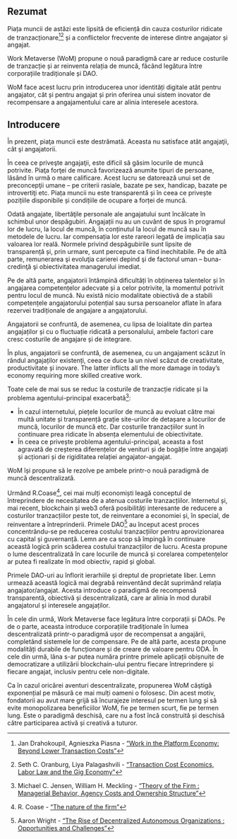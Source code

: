 

## Rezumat

Piața muncii de astăzi este lipsită de eficiență din cauza costurilor ridicate de tranzacționare<sup id="fnref:1"></sup></a></sup>[^2][^3] și a conflictelor frecvente de interese dintre angajator și angajat.

Work Metaverse (WoM) propune o nouă paradigmă care ar reduce costurile de tranzacție și ar reinventa relația de muncă, făcând legătura între corporațiile tradiționale și DAO.

WoM face acest lucru prin introducerea unor identități digitale atât pentru angajator, cât și pentru angajat și prin oferirea unui sistem inovator de recompensare a angajamentului care ar alinia interesele acestora.

## Introducere

În prezent, piaţa muncii este destrămată. Aceasta nu satisface atât angajaţii, cât şi angajatorii.

În ceea ce priveşte angajaţii, este dificil să găsim locurile de muncă potrivite. Piaţa forţei de muncă favorizează anumite tipuri de persoane, lăsând în urmă o mare calificare. Acest lucru se datorează unui set de preconcepţii umane – pe criterii rasiale, bazate pe sex, handicap, bazate pe introvertiţi etc. Piața muncii nu este transparentă și în ceea ce privește pozițiile disponibile și condițiile de ocupare a forței de muncă.

Odată angajate, libertăţile personale ale angajatului sunt încălcate în schimbul unor despăgubiri. Angajații nu au un cuvânt de spus în programul lor de lucru, la locul de muncă, în conținutul la locul de muncă sau în metodele de lucru. Iar compensația lor este rareori legată de implicația sau valoarea lor reală. Normele privind despăgubirile sunt lipsite de transparență și, prin urmare, sunt percepute ca fiind inechitabile. Pe de altă parte, remunerarea şi evoluţia carierei depind şi de factorul uman – buna-credinţă şi obiectivitatea managerului imediat.

Pe de altă parte, angajatorii întâmpină dificultăți în obținerea talentelor și în angajarea competențelor adecvate și a celor potrivite, la momentul potrivit pentru locul de muncă. Nu există nicio modalitate obiectivă de a stabili competențele angajatorului potențial sau sursa persoanelor aflate în afara rezervei tradiționale de angajare a angajatorului.

Angajatorii se confruntă, de asemenea, cu lipsa de loialitate din partea angajaților și cu o fluctuație ridicată a personalului, ambele factori care cresc costurile de angajare și de integrare.

În plus, angajatorii se confruntă, de asemenea, cu un angajament scăzut în rândul angajaților existenți, ceea ce duce la un nivel scăzut de creativitate, productivitate și inovare. The latter inflicts all the more damage in today’s economy requiring more skilled creative work.

Toate cele de mai sus se reduc la costurile de tranzacție ridicate și la problema agentului-principal exacerbată[^4]:

- În cazul internetului, piețele locurilor de muncă au evoluat către mai multă unitate și transparență grație site-urilor de detașare a locurilor de muncă, locurilor de muncă etc. Dar costurile tranzacțiilor sunt în continuare prea ridicate în absența elementului de obiectivitate.
- În ceea ce privește problema agentului-principal, aceasta a fost agravată de creșterea diferențelor de venituri și de bogăție între angajați și acționari și de rigiditatea relației angajator-angajat.

WoM își propune să le rezolve pe ambele printr-o nouă paradigmă de muncă descentralizată.

Urmând R.Coase[^5], cei mai mulți economiști leagă conceptul de întreprindere de necesitatea de a atenua costurile tranzacțiilor. Internetul și, mai recent, blockchain și web3 oferă posibilități interesante de reducere a costurilor tranzacțiilor peste tot, de reinventare a economiei și, în special, de reinventare a întreprinderii. Primele DAO[^6] au început acest proces concentrându-se pe reducerea costului tranzacțiilor pentru aprovizionarea cu capital și guvernanță. Lemn are ca scop să împingă în continuare această logică prin scăderea costului tranzacțiilor de lucru. Acesta propune o lume descentralizată în care locurile de muncă și corelarea competențelor ar putea fi realizate în mod obiectiv, rapid și global.

Primele DAO-uri au înflorit ierarhiile şi dreptul de proprietate liber. Lemn urmează această logică mai degrabă reinventând decât suprimând relația angajator/angajat. Acesta introduce o paradigmă de recompensă transparentă, obiectivă și descentralizată, care ar alinia în mod durabil angajatorul și interesele angajaților.

În cele din urmă, Work Metaverse face legătura între corporații și DAOs. Pe de o parte, aceasta introduce corporațiile tradiționale în lumea descentralizată printr-o paradigmă ușor de recompensat a angajării, completând sistemele lor de compensare. Pe de altă parte, acesta propune modalități durabile de funcționare și de creare de valoare pentru ODA. În cele din urmă, lâna s-ar putea număra printre primele aplicații obișnuite de democratizare a utilizării blockchain-ului pentru fiecare întreprindere și fiecare angajat, inclusiv pentru cele non-digitale.

Ca în cazul oricărei aventuri descentralizate, propunerea WoM câștigă exponențial pe măsură ce mai mulți oameni o folosesc. Din acest motiv, fondatorii au avut mare grijă să încurajeze interesul pe termen lung și să evite monopolizarea beneficiilor WoM, fie pe termen scurt, fie pe termen lung. Este o paradigmă deschisă, care nu a fost încă construită și deschisă către participarea activă și creativă a tuturor.


[^1]: Suzanne Young - [“Transaction Cost Economics”](https://www.academia.edu/24703426/Transaction_Cost_Economics)
[^2]: Jan Drahokoupil, Agnieszka Piasna - [“Work in the Platform Economy: Beyond Lower Transaction Costs”](https://www.intereconomics.eu/contents/year/2017/number/6/article/work-in-the-platform-economy-beyond-lower-transaction-costs.html)
[^3]: Seth C. Oranburg, Liya Palagashvili - [“Transaction Cost Economics, Labor Law and the Gig Economy”](https://dsc.duq.edu/cgi/viewcontent.cgi?article=1115&context=law-faculty-scholarship)
[^4]: Michael C. Jensen, William H. Meckling - [“Theory of the Firm : Managerial Behavior, Agency Costs and Ownership Structure”](https://www.sfu.ca/~wainwrig/Econ400/jensen-meckling.pdf)
[^5]: R. Coase - [“The nature of the firm”](http://econdse.org/wp-content/uploads/2014/09/firm-coase.pdf)
[^6]: Aaron Wright - [“The Rise of Decentralized Autonomous Organizations : Opportunities and Challenges”](https://stanford-jblp.pubpub.org/pub/rise-of-daos/release/1)

